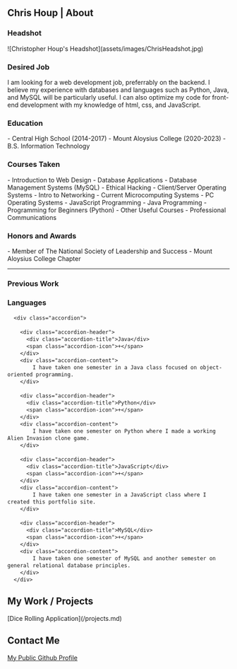 <h2>Chris Houp | About</h2>

  <h3>Headshot</h3>
![Christopher Houp's Headshot](assets/images/ChrisHeadshot.jpg)

  <h3>Desired Job</h3>
  I am looking for a web development job, preferrably on the backend. I believe my experience with databases and languages such as Python, Java, and MySQL will be particularly useful. I can also optimize my code for front-end development with my knowledge of html, css, and JavaScript.

  <h3>Education</h3>
  - Central High School (2014-2017)
  - Mount Aloysius College (2020-2023)
    - B.S. Information Technology

  <h3>Courses Taken</h3>
  - Introduction to Web Design
  - Database Applications
  - Database Management Systems (MySQL)
  - Ethical Hacking
  - Client/Server Operating Systems
  - Intro to Networking
  - Current Microcomputing Systems
  - PC Operating Systems
  - JavaScript Programming
  - Java Programming
  - Programming for Beginners (Python)
  - Other Useful Courses
    - Professional Communications

  <h3>Honors and Awards</h3>
  - Member of The National Society of Leadership and Success
    - Mount Aloysius College Chapter

  <hr />

  <h3>Previous Work</h3>

  <section id="skillsAccordion" style="padding: 0px 0px 0px 0px; margin: 0px 0px 20px 0px">
      <h3>Languages</h3>

      <div class="accordion">

        <div class="accordion-header">
          <div class="accordion-title">Java</div>
          <span class="accordion-icon">+</span>
        </div>
        <div class="accordion-content">
            I have taken one semester in a Java class focused on object-oriented programming.
        </div>

        <div class="accordion-header">
          <div class="accordion-title">Python</div>
          <span class="accordion-icon">+</span>
        </div>
        <div class="accordion-content">
            I have taken one semester on Python where I made a working Alien Invasion clone game.
        </div>

        <div class="accordion-header">
          <div class="accordion-title">JavaScript</div>
          <span class="accordion-icon">+</span>
        </div>
        <div class="accordion-content">
            I have taken one semester in a JavaScript class where I created this portfolio site.
        </div>

        <div class="accordion-header">
          <div class="accordion-title">MySQL</div>
          <span class="accordion-icon">+</span>
        </div>
        <div class="accordion-content">
            I have taken one semester of MySQL and another semester on general relational database principles.
        </div>
      </div>
  </section>

  <script>
      // setting variables to access accordion styles from style.scss
      const accordionHeaders = document.getElementsByClassName('accordion-header');
      const accordionContents = document.getElementsByClassName('accordion-content');
      const accordionIcons = document.getElementsByClassName('accordion-icon');

      // opens accordion on click
      for (let i = 0; i < accordionHeaders.length; i++) {
        accordionHeaders[i].addEventListener('click', () => {
          accordionContents[i].style.display = accordionContents[i].style.display == 'block' ? 'none' : 'block';
          accordionIcons[i].innerHTML = accordionContents[i].style.display == 'block' ? '-' : '+';
        })
      }
    </script>

<h2>My Work / Projects</h2>
[Dice Rolling Application](/projects.md)

<h2>Contact Me</h2>
<a href="https://github.com/CHoupStudent">My Public Github Profile</a>
